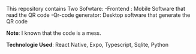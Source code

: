 This repository contains Two Sofwtare:
  -Frontend : Mobile Software that read the QR code
  -Qr-code generator: Desktop software that generate the QR code





**Note**: I known that the code is a mess.


**Technologie Used**: React Native, Expo, Typescript, Sqlite, Python
